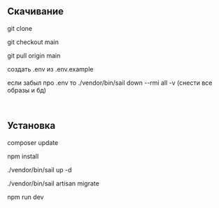 <h2>Скачивание</h2>
<p>git clone</p>
<p>git checkout main</p>
<p>git pull origin main</p>
<p>создать .env из .env.example</p>
<p>если забыл про .env то ./vendor/bin/sail down --rmi all -v (снести все образы и бд)</p>
<br>
<h2>Установка</h2>
<p>composer update</p>
<p>npm install</p>
<p>./vendor/bin/sail up -d</p>
<p>./vendor/bin/sail artisan migrate</p>
<p>npm run dev</p>

